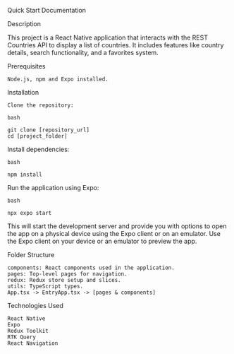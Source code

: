 Quick Start Documentation

Description

This project is a React Native application that interacts with the REST Countries API to display a list of countries. It includes features like country details, search functionality, and a favorites system.

Prerequisites

    Node.js, npm and Expo installed.

Installation

    Clone the repository:

    bash

    git clone [repository_url]
    cd [project_folder]

Install dependencies:

    bash

    npm install

Run the application using Expo:

    bash

    npx expo start

This will start the development server and provide you with options to open the app on a physical device using the Expo client or on an emulator.
Use the Expo client on your device or an emulator to preview the app.


Folder Structure

    components: React components used in the application.
    pages: Top-level pages for navigation.
    redux: Redux store setup and slices.
    utils: TypeScript types.
    App.tsx -> EntryApp.tsx -> [pages & components]

Technologies Used

    React Native
    Expo
    Redux Toolkit
    RTK Query
    React Navigation

